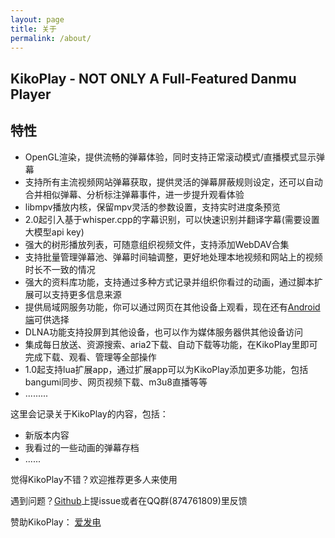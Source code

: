 ```yaml
---
layout: page
title: 关于
permalink: /about/
---
```

## KikoPlay - NOT ONLY A Full-Featured Danmu Player

## 特性
 - OpenGL渲染，提供流畅的弹幕体验，同时支持正常滚动模式/直播模式显示弹幕
 - 支持所有主流视频网站弹幕获取，提供灵活的弹幕屏蔽规则设定，还可以自动合并相似弹幕、分析标注弹幕事件，进一步提升观看体验
 - libmpv播放内核，保留mpv灵活的参数设置，支持实时进度条预览
 - 2.0起引入基于whisper.cpp的字幕识别，可以快速识别并翻译字幕(需要设置大模型api key)
 - 强大的树形播放列表，可随意组织视频文件，支持添加WebDAV合集
 - 支持批量管理弹幕池、弹幕时间轴调整，更好地处理本地视频和网站上的视频时长不一致的情况
 - 强大的资料库功能，支持通过多种方式记录并组织你看过的动画，通过脚本扩展可以支持更多信息来源
 - 提供局域网服务功能，你可以通过网页在其他设备上观看，现在还有[Android端](https://github.com/KikoPlayProject/KikoPlay-Android-LAN)可供选择
 - DLNA功能支持投屏到其他设备，也可以作为媒体服务器供其他设备访问
 - 集成每日放送、资源搜索、aria2下载、自动下载等功能，在KikoPlay里即可完成下载、观看、管理等全部操作
 - 1.0起支持lua扩展app，通过扩展app可以为KikoPlay添加更多功能，包括bangumi同步、网页视频下载、m3u8直播等等
 - .........

这里会记录关于KikoPlay的内容，包括：

 - 新版本内容
 - 我看过的一些动画的弹幕存档
 - ......

觉得KikoPlay不错？欢迎推荐更多人来使用

遇到问题？[Github](https://github.com/KikoPlayProject/KikoPlay/)上提issue或者在QQ群(874761809)里反馈


赞助KikoPlay： [爱发电](https://afdian.com/a/KikoPlay)